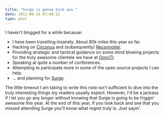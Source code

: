 ```yaml
---
title: "Surge is gonna kick ass."
date: 2011-08-10 03:48:22
type: post
---
```


I haven't blogged for a while because:

*   I have been travelling insanely.  About 80k miles this year so far.
*   Hacking on [Circonus](https://circonus.com/) and (subsequently) [Reconnoiter](https://github.com/omniti-labs/reconnoiter).
*   Providing strategic and tactical guidance on some mind blowing projects for the truly awesome clientele we have at [OmniTI](https://omniti.com/).
*   Speaking at quite a number of conferences.
*   Attempting to participate more in some of the open source projects I can help.
*   ... and planning for [Surge](https://omniti.com/surge/2011).

The little timeout I am taking to write this note isn't sufficient to dive into the truly interesting things my readers usually expect. However, I'd be a jackass if I let you go any longer without knowing that Surge is going to be friggin' awesome this year. At the end of this year, if you look back and see that you missed attending Surge you'll know what regret truly is.  Just sayin'.
